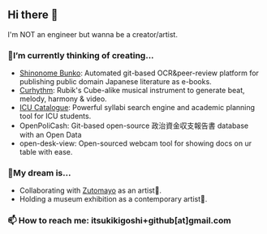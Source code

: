 ## Hi there 👋
I'm NOT an engineer but wanna be a creator/artist.

### 🔭I’m currently thinking of creating...
- [Shinonome Bunko](https://github.com/ItsukiKigoshi/shinonome-bunko): Automated git-based OCR&peer-review platform for publishing public domain Japanese literature as e-books.
- [Curhythm](https://github.com/ItsukiKigoshi/curhythm): Rubik's Cube-alike musical instrument to generate beat, melody, harmony & video.
- [ICU Catalogue](https://github.com/ItsukiKigoshi/icu-catalogue): Powerful syllabi search engine and academic planning tool for ICU students.
- OpenPoliCash: Git-based open-source 政治資金収支報告書 database with an Open Data
- open-desk-view: Open-sourced webcam tool for showing docs on ur table with ease.
 
### 🎈My dream is...
  - Collaborating with [Zutomayo](https://zutomayo.net) as an artist🦔.
  - Holding a museum exhibition as a contemporary artist🎨.

### 📫 How to reach me: itsukikigoshi+github[at]gmail.com

<!--
**ItsukiKigoshi/ItsukiKigoshi** is a ✨ _special_ ✨ repository because its `README.md` (this file) appears on your GitHub profile.

Here are some ideas to get you started:

- 👯 I’m looking to collaborate on ...
- 🤔 I’m looking for help with ...
- 💬 Ask me about ...
- 📫 How to reach me: ...
- 🌱 I’m currently learning ...
- 😄 Pronouns: ...
- ⚡ Fun fact: ...
-->
